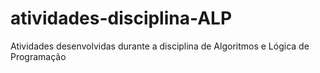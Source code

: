 # atividades-disciplina-ALP
 Atividades desenvolvidas durante a disciplina de Algoritmos e Lógica de Programação
